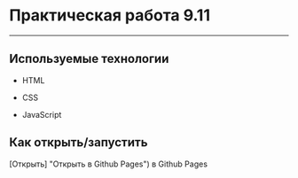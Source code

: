 # Практическая работа 9.11
____

## Используемые технологии

* HTML

* CSS

* JavaScript

## Как открыть/запустить

[Открыть] "Открыть в Github Pages") в Github Pages